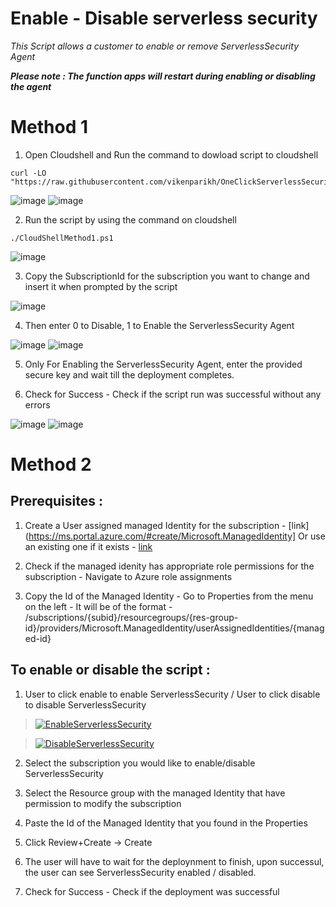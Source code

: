 # Enable - Disable serverless security
*This Script allows a customer to enable or remove ServerlessSecurity Agent*

***Please note : The function apps will restart during enabling or disabling the agent***

# Method 1

1) Open Cloudshell and Run the command to dowload script to cloudshell
```
curl -LO "https://raw.githubusercontent.com/vikenparikh/OneClickServerlessSecurity/main/SSACloudShellMethod1.ps1"
```
![image](https://user-images.githubusercontent.com/20373954/185518206-65a87986-b177-41fe-9501-8cc61f41b8d0.png)
![image](https://user-images.githubusercontent.com/20373954/185518266-8ba216a2-a02b-455c-a7fb-c12d43f3e88d.png)

2) Run the script by using the command on cloudshell
```
./CloudShellMethod1.ps1
```
![image](https://user-images.githubusercontent.com/20373954/185518120-550d6f20-ad4a-43ee-b3c2-81050fde5c01.png)

3) Copy the SubscriptionId for the subscription you want to change and insert it when prompted by the script

![image](https://user-images.githubusercontent.com/20373954/185519051-159fb921-71bb-4d1d-a18f-b770785e5cab.png)

4) Then enter 0 to Disable, 1 to Enable the ServerlessSecurity Agent

![image](https://user-images.githubusercontent.com/20373954/185519519-f8ef84a5-c076-4f9b-8697-31ade0965b1f.png)
![image](https://user-images.githubusercontent.com/20373954/185519700-f73e0ffb-cb19-4259-9944-348fac19ddc5.png)

5) Only For Enabling  the ServerlessSecurity Agent, enter the provided secure key and wait till the deployment completes.

6) Check for Success - Check if the script run was successful without any errors

![image](https://user-images.githubusercontent.com/20373954/185520191-ac574c27-3d32-4ba3-89f4-9bba5b6c892d.png)
![image](https://user-images.githubusercontent.com/20373954/185520510-2b8768d3-6f39-4a40-9e01-cd125f88a11e.png)

# Method 2

## Prerequisites : 

1) Create a User assigned managed Identity for the subscription - [link](https://ms.portal.azure.com/#create/Microsoft.ManagedIdentity]
Or use an existing one if it exists - [link](https://ms.portal.azure.com/#view/HubsExtension/BrowseResource/resourceType/Microsoft.ManagedIdentity%2FuserAssignedIdentities)

2) Check if the managed idenity has appropriate role permissions for the subscription - Navigate to Azure role assignments

3) Copy the Id of the Managed Identity - Go to Properties from the menu on the left - 
It will be of the format - /subscriptions/{subid}/resourcegroups/{res-group-id}/providers/Microsoft.ManagedIdentity/userAssignedIdentities/{managed-id}

## To enable or disable the script :

1) User to click enable to enable ServerlessSecurity / User to click disable to disable ServerlessSecurity

>[![EnableServerlessSecurity](https://img.shields.io/static/v1?label=enable&message=ServerlessSecurity&color=green)](https://portal.azure.com/#create/Microsoft.Template/uri/https%3A%2F%2Fraw.githubusercontent.com%2Fvikenparikh%2FOneClickServerlessSecurity%2Fmain%2FenableTemplate.json)

>[![DisableServerlessSecurity](https://img.shields.io/static/v1?label=disable&message=ServerlessSecurity&color=red)](https://portal.azure.com/#create/Microsoft.Template/uri/https%3A%2F%2Fraw.githubusercontent.com%2Fvikenparikh%2FOneClickServerlessSecurity%2Fmain%2FdisableTemplate.json)

2) Select the subscription you would like to enable/disable ServerlessSecurity

3) Select the Resource group with the managed Identity that have permission to modify the subscription

4) Paste the Id of the Managed Identity that you found in the Properties

5) Click Review+Create -> Create

6) The user will have to wait for the deploynment to finish, upon successul,
the user can see ServerlessSecurity enabled / disabled.

7) Check for Success - Check if the deployment was successful 

